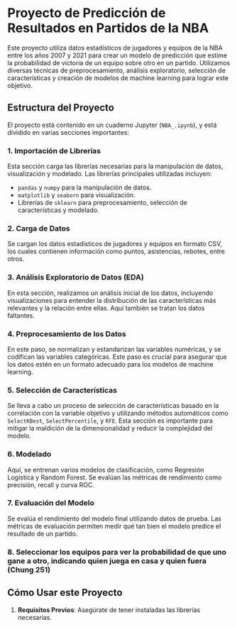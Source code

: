 # Proyecto de Predicción de Resultados en Partidos de la NBA

Este proyecto utiliza datos estadísticos de jugadores y equipos de la NBA entre los años 2007 y 2021 para crear un modelo de predicción que estime la probabilidad de victoria de un equipo sobre otro en un partido. Utilizamos diversas técnicas de preprocesamiento, análisis exploratorio, selección de características y creación de modelos de machine learning para lograr este objetivo.

## Estructura del Proyecto

El proyecto está contenido en un cuaderno Jupyter (`NBA_.ipynb`), y está dividido en varias secciones importantes:

### 1. **Importación de Librerías**
   Esta sección carga las librerías necesarias para la manipulación de datos, visualización y modelado. Las librerías principales utilizadas incluyen:
   - `pandas` y `numpy` para la manipulación de datos.
   - `matplotlib` y `seaborn` para visualización.
   - Librerías de `sklearn` para preprocesamiento, selección de características y modelado.

### 2. **Carga de Datos**
   Se cargan los datos estadísticos de jugadores y equipos en formato CSV, los cuales contienen información como puntos, asistencias, rebotes, entre otros.

### 3. **Análisis Exploratorio de Datos (EDA)**
   En esta sección, realizamos un análisis inicial de los datos, incluyendo visualizaciones para entender la distribución de las características más relevantes y la relación entre ellas. Aquí también se tratan los datos faltantes.

### 4. **Preprocesamiento de los Datos**
   En este paso, se normalizan y estandarizan las variables numéricas, y se codifican las variables categóricas. Este paso es crucial para asegurar que los datos estén en un formato adecuado para los modelos de machine learning.

### 5. **Selección de Características**
   Se lleva a cabo un proceso de selección de características basado en la correlación con la variable objetivo y utilizando métodos automáticos como `SelectKBest`, `SelectPercentile`, y `RFE`. Esta sección es importante para mitigar la maldición de la dimensionalidad y reducir la complejidad del modelo.

### 6. **Modelado**
   Aquí, se entrenan varios modelos de clasificación, como Regresión Logística y Random Forest. Se evalúan las métricas de rendimiento como precisión, recall y curva ROC.

### 7. **Evaluación del Modelo**
   Se evalúa el rendimiento del modelo final utilizando datos de prueba. Las métricas de evaluación permiten medir qué tan bien el modelo predice el resultado de un partido.

### 8. **Seleccionar los equipos para ver la probabilidad de que uno gane a otro, indicando quien juega en casa y quien fuera (Chung 251)** 

## Cómo Usar este Proyecto

1. **Requisitos Previos**: Asegúrate de tener instaladas las librerías necesarias. 
